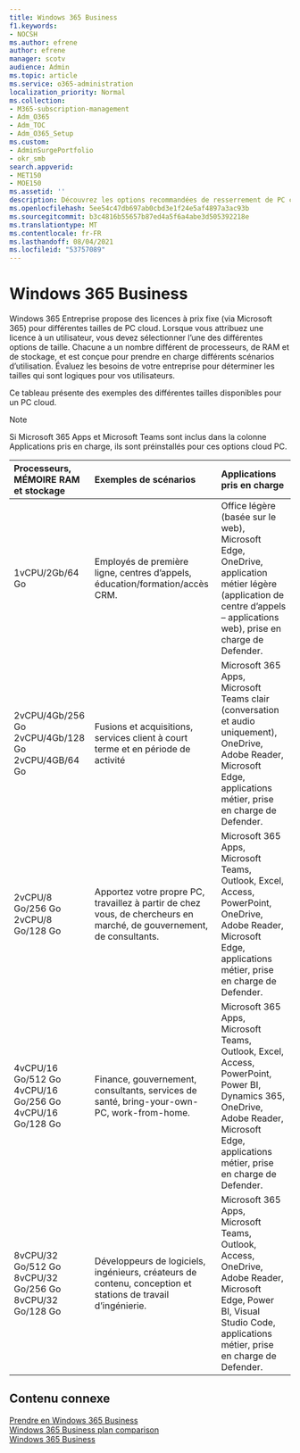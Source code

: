 ```yaml
---
title: Windows 365 Business
f1.keywords:
- NOCSH
ms.author: efrene
author: efrene
manager: scotv
audience: Admin
ms.topic: article
ms.service: o365-administration
localization_priority: Normal
ms.collection:
- M365-subscription-management
- Adm_O365
- Adm_TOC
- Adm_O365_Setup
ms.custom:
- AdminSurgePortfolio
- okr_smb
search.appverid:
- MET150
- MOE150
ms.assetid: ''
description: Découvrez les options recommandées de resserrement de PC cloud pour Windows 365 Entreprise.
ms.openlocfilehash: 5ee54c47db697ab0cbd3e1f24e5af4897a3ac93b
ms.sourcegitcommit: b3c4816b55657b87ed4a5f6a4abe3d505392218e
ms.translationtype: MT
ms.contentlocale: fr-FR
ms.lasthandoff: 08/04/2021
ms.locfileid: "53757089"
---
```

# <a name="windows-365-business-sizing-options"></a>Windows 365 Business

Windows 365 Entreprise propose des licences à prix fixe (via Microsoft 365) pour différentes tailles de PC cloud. Lorsque vous attribuez une licence à un utilisateur, vous devez sélectionner l’une des différentes options de taille. Chacune a un nombre différent de processeurs, de RAM et de stockage, et est conçue pour prendre en charge différents scénarios d’utilisation. Évaluez les besoins de votre entreprise pour déterminer les tailles qui sont logiques pour vos utilisateurs. 

Ce tableau présente des exemples des différentes tailles disponibles pour un PC cloud.

> [!NOTE]  
> Si Microsoft 365 Apps et Microsoft Teams sont inclus dans  la colonne Applications pris en charge, ils sont préinstallés pour ces options cloud PC. 


|Processeurs, MÉMOIRE RAM et stockage|Exemples de scénarios|Applications pris en charge|
|:-------------------------------------------------------------------------------|:----------------------------------|:----------------------------------|
|1vCPU/2Gb/64 Go |Employés de première ligne, centres d’appels, éducation/formation/accès CRM.|Office légère (basée sur le web), Microsoft Edge, OneDrive, application métier légère (application de centre d’appels – applications web), prise en charge de Defender. |
|2vCPU/4Gb/256 Go<br/> 2vCPU/4Gb/128 Go<br/> 2vCPU/4GB/64 Go |Fusions et acquisitions, services client à court terme et en période de activité |Microsoft 365 Apps, Microsoft Teams clair (conversation et audio uniquement), OneDrive, Adobe Reader, Microsoft Edge, applications métier, prise en charge de Defender.  |
|2vCPU/8 Go/256 Go<br/>2vCPU/8 Go/128 Go |Apportez votre propre PC, travaillez à partir de chez vous, de chercheurs en marché, de gouvernement, de consultants. |Microsoft 365 Apps, Microsoft Teams, Outlook, Excel, Access, PowerPoint, OneDrive, Adobe Reader, Microsoft Edge, applications métier, prise en charge de Defender.  |
|4vCPU/16 Go/512 Go<br/>4vCPU/16 Go/256 Go<br/> 4vCPU/16 Go/128 Go|Finance, gouvernement, consultants, services de santé, bring-your-own-PC, work-from-home. |Microsoft 365 Apps, Microsoft Teams, Outlook, Excel, Access, PowerPoint, Power BI, Dynamics 365, OneDrive, Adobe Reader, Microsoft Edge, applications métier, prise en charge de Defender. |
|8vCPU/32 Go/512 Go<br/>8vCPU/32 Go/256 Go<br/>8vCPU/32 Go/128 Go |Développeurs de logiciels, ingénieurs, créateurs de contenu, conception et stations de travail d’ingénierie. |Microsoft 365 Apps, Microsoft Teams, Outlook, Access, OneDrive, Adobe Reader, Microsoft Edge, Power BI, Visual Studio Code, applications métier, prise en charge de Defender.  |


## <a name="related-content"></a>Contenu connexe

[Prendre en Windows 365 Business](get-started-windows-365-business.md) <br/>
[Windows 365 Business plan comparison](https://www.microsoft.com/windows-365/business/compare-plans-pricing) <br/>
[Windows 365 Business](https://www.microsoft.com/windows-365/business) <br/>
